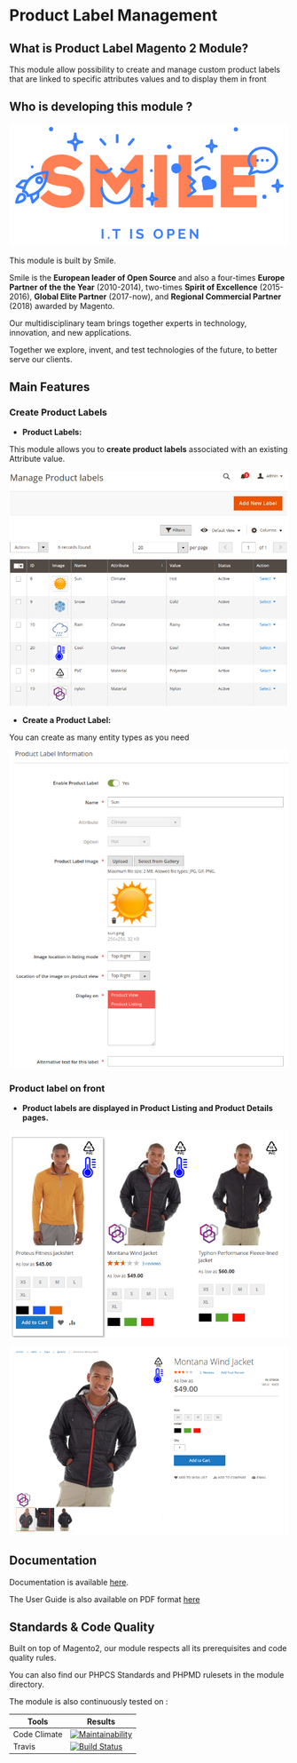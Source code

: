 Product Label Management
========================

## What is Product Label Magento 2 Module?

This module allow possibility to create and manage custom product labels that are linked to specific attributes values and  to display them in front  

## Who is developing this module ? 

![Smile](doc/static/smile.png)

This module is built by Smile. 

Smile is the **European leader of Open Source** and also a four-times **Europe Partner of the the Year** (2010-2014), two-times **Spirit of Excellence** (2015-2016), **Global Elite Partner** (2017-now), and **Regional Commercial Partner** (2018) awarded by Magento.

Our multidisciplinary team brings together experts in technology, innovation, and new applications.

Together we explore, invent, and test technologies of the future, to better serve our clients.

## Main Features

### Create Product Labels

* **Product Labels:**

This module allows you to **create product labels** associated with an existing Attribute value.

![Product Labels](./doc/static/product_label_list.png)

* **Create a Product Label:**

You can create as many entity types as you need

![Create](./doc/static/product_label_create.png)

### Product label on front

* **Product labels are displayed in Product Listing and Product Details pages.**

![Product Listing](./doc/static/product_label_product_listing.png)

![Product Details](./doc/static/product_label_product_details.png)

## Documentation

Documentation is available [here](https://github.com/Smile-SA/magento2-module-product-label/wiki).

The User Guide is also available on PDF format [here](https://github.com/Smile-SA/magento2-module-product-label/wiki/static/UserGuide.pdf)

## Standards & Code Quality

Built on top of Magento2, our module respects all its prerequisites and code quality rules.

You can also find our PHPCS Standards and PHPMD rulesets in the module directory.

The module is also continuously tested on :

Tools                           | Results
------------------------------- |------------
Code Climate                    | [![Maintainability](https://api.codeclimate.com/v1/badges/8801d15c1581ed3650bd/maintainability)](https://codeclimate.com/github/Smile-SA/magento2-module-product-label/maintainability)
Travis                          | [![Build Status](https://travis-ci.org/Smile-SA/magento2-module-product-label.svg?branch=master)](https://travis-ci.org/Smile-SA/magento2-module-product-label)
